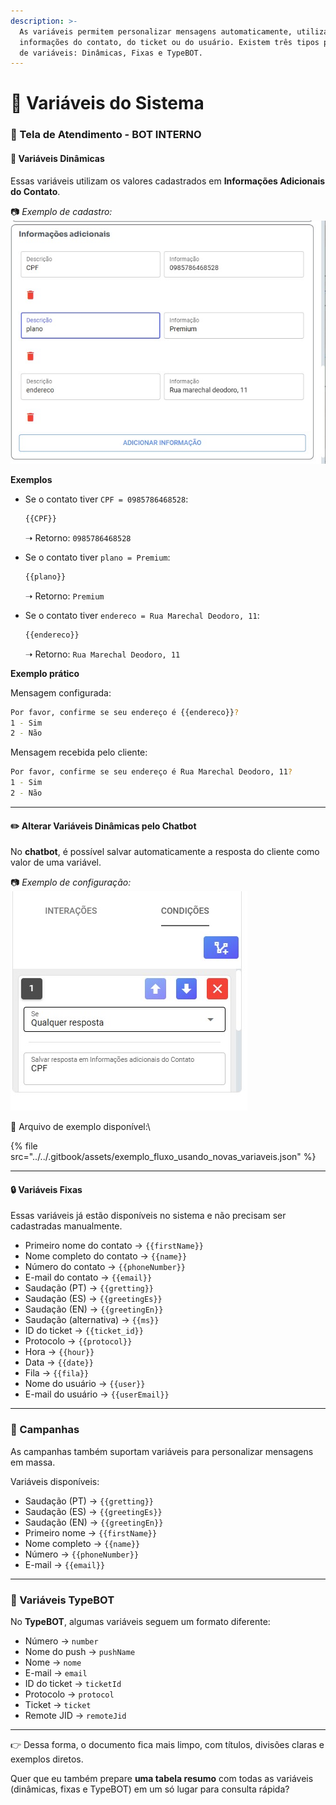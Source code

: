 ```yaml
---
description: >-
  As variáveis permitem personalizar mensagens automaticamente, utilizando
  informações do contato, do ticket ou do usuário. Existem três tipos principais
  de variáveis: Dinâmicas, Fixas e TypeBOT.
---
```


# 📌 Variáveis do Sistema

### 🔹 Tela de Atendimento - BOT INTERNO

#### 🔄 Variáveis Dinâmicas

Essas variáveis utilizam os valores cadastrados em **Informações Adicionais do Contato**.

📷 _Exemplo de cadastro:_\
![](../../.gitbook/assets/informacoesadicionais.jpg)

**Exemplos**

*   Se o contato tiver `CPF = 0985786468528`:

    ```bash
    {{CPF}}
    ```

    ➝ Retorno: `0985786468528`
*   Se o contato tiver `plano = Premium`:

    ```bash
    {{plano}}
    ```

    ➝ Retorno: `Premium`
*   Se o contato tiver `endereco = Rua Marechal Deodoro, 11`:

    ```bash
    {{endereco}}
    ```

    ➝ Retorno: `Rua Marechal Deodoro, 11`

**Exemplo prático**

Mensagem configurada:

```bash
Por favor, confirme se seu endereço é {{endereco}}?
1 - Sim
2 - Não
```

Mensagem recebida pelo cliente:

```bash
Por favor, confirme se seu endereço é Rua Marechal Deodoro, 11?
1 - Sim
2 - Não
```

***

#### ✏️ Alterar Variáveis Dinâmicas pelo Chatbot

No **chatbot**, é possível salvar automaticamente a resposta do cliente como valor de uma variável.

📷 _Exemplo de configuração:_\
![](../../.gitbook/assets/alterardados.jpg)

📂 Arquivo de exemplo disponível:\


{% file src="../../.gitbook/assets/exemplo_fluxo_usando_novas_variaveis.json" %}

***

#### 🔒 Variáveis Fixas

Essas variáveis já estão disponíveis no sistema e não precisam ser cadastradas manualmente.

* Primeiro nome do contato → `{{firstName}}`
* Nome completo do contato → `{{name}}`
* Número do contato → `{{phoneNumber}}`
* E-mail do contato → `{{email}}`
* Saudação (PT) → `{{gretting}}`
* Saudação (ES) → `{{greetingEs}}`
* Saudação (EN) → `{{greetingEn}}`
* Saudação (alternativa) → `{{ms}}`
* ID do ticket → `{{ticket_id}}`
* Protocolo → `{{protocol}}`
* Hora → `{{hour}}`
* Data → `{{date}}`
* Fila → `{{fila}}`
* Nome do usuário → `{{user}}`
* E-mail do usuário → `{{userEmail}}`

***

### 🔹 Campanhas

As campanhas também suportam variáveis para personalizar mensagens em massa.

Variáveis disponíveis:

* Saudação (PT) → `{{gretting}}`
* Saudação (ES) → `{{greetingEs}}`
* Saudação (EN) → `{{greetingEn}}`
* Primeiro nome → `{{firstName}}`
* Nome completo → `{{name}}`
* Número → `{{phoneNumber}}`
* E-mail → `{{email}}`

***

### 🔹 Variáveis TypeBOT

No **TypeBOT**, algumas variáveis seguem um formato diferente:

* Número → `number`
* Nome do push → `pushName`
* Nome → `nome`
* E-mail → `email`
* ID do ticket → `ticketId`
* Protocolo → `protocol`
* Ticket → `ticket`
* Remote JID → `remoteJid`

***

👉 Dessa forma, o documento fica mais limpo, com títulos, divisões claras e exemplos diretos.

Quer que eu também prepare **uma tabela resumo** com todas as variáveis (dinâmicas, fixas e TypeBOT) em um só lugar para consulta rápida?
